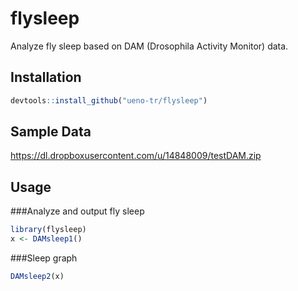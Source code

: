 # flysleep

Analyze fly sleep based on DAM (Drosophila Activity Monitor) data.

## Installation

```r
devtools::install_github("ueno-tr/flysleep")
```

## Sample Data
https://dl.dropboxusercontent.com/u/14848009/testDAM.zip

## Usage

###Analyze and output fly sleep
```r
library(flysleep)
x <- DAMsleep1()
```
###Sleep graph
```r
DAMsleep2(x)
```
